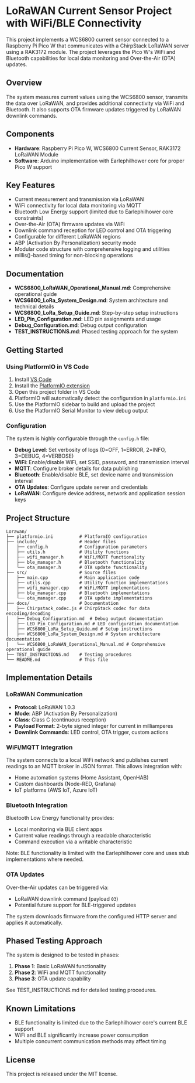 # LoRaWAN Current Sensor Project with WiFi/BLE Connectivity

This project implements a WCS6800 current sensor connected to a Raspberry Pi Pico W that communicates with a ChirpStack LoRaWAN server using a RAK3172 module. The project leverages the Pico W's WiFi and Bluetooth capabilities for local data monitoring and Over-the-Air (OTA) updates.

## Overview

The system measures current values using the WCS6800 sensor, transmits the data over LoRaWAN, and provides additional connectivity via WiFi and Bluetooth. It also supports OTA firmware updates triggered by LoRaWAN downlink commands.

## Components

- **Hardware**: Raspberry Pi Pico W, WCS6800 Current Sensor, RAK3172 LoRaWAN Module
- **Software**: Arduino implementation with Earlephilhower core for proper Pico W support

## Key Features

- Current measurement and transmission via LoRaWAN
- WiFi connectivity for local data monitoring via MQTT
- Bluetooth Low Energy support (limited due to Earlephilhower core constraints)
- Over-the-Air (OTA) firmware updates via WiFi
- Downlink command reception for LED control and OTA triggering
- Configurable for different LoRaWAN regions
- ABP (Activation By Personalization) security mode
- Modular code structure with comprehensive logging and utilities
- millis()-based timing for non-blocking operations

## Documentation

- **WCS6800_LoRaWAN_Operational_Manual.md**: Comprehensive operational guide
- **WCS6800_LoRa_System_Design.md**: System architecture and technical details
- **WCS6800_LoRa_Setup_Guide.md**: Step-by-step setup instructions
- **LED_Pin_Configuration.md**: LED pin assignments and usage
- **Debug_Configuration.md**: Debug output configuration
- **TEST_INSTRUCTIONS.md**: Phased testing approach for the system

## Getting Started

### Using PlatformIO in VS Code

1. Install [VS Code](https://code.visualstudio.com/)
2. Install the [PlatformIO extension](https://marketplace.visualstudio.com/items?itemName=platformio.platformio-ide)
3. Open this project folder in VS Code
4. PlatformIO will automatically detect the configuration in `platformio.ini`
5. Use the PlatformIO sidebar to build and upload the project
6. Use the PlatformIO Serial Monitor to view debug output

### Configuration

The system is highly configurable through the `config.h` file:

- **Debug Level**: Set verbosity of logs (0=OFF, 1=ERROR, 2=INFO, 3=DEBUG, 4=VERBOSE)
- **WiFi**: Enable/disable WiFi, set SSID, password, and transmission interval
- **MQTT**: Configure broker details for data publishing
- **Bluetooth**: Enable/disable BLE, set device name and transmission interval
- **OTA Updates**: Configure update server and credentials
- **LoRaWAN**: Configure device address, network and application session keys

## Project Structure

```
Lorawan/
├── platformio.ini          # PlatformIO configuration
├── include/                # Header files
│   ├── config.h            # Configuration parameters
│   ├── utils.h             # Utility functions
│   ├── wifi_manager.h      # WiFi/MQTT functionality
│   ├── ble_manager.h       # Bluetooth functionality
│   └── ota_manager.h       # OTA update functionality
├── src/                    # Source files
│   ├── main.cpp            # Main application code
│   ├── utils.cpp           # Utility function implementations
│   ├── wifi_manager.cpp    # WiFi/MQTT implementations
│   ├── ble_manager.cpp     # Bluetooth implementations
│   └── ota_manager.cpp     # OTA update implementations
├── docs/                   # Documentation
│   ├── Chirpstack_codec.js # ChirpStack codec for data encoding/decoding
│   ├── Debug_Configuration.md  # Debug output documentation
│   ├── LED_Pin_Configuration.md # LED configuration documentation
│   ├── WCS6800_LoRa_Setup_Guide.md # Setup instructions
│   ├── WCS6800_LoRa_System_Design.md # System architecture documentation
│   └── WCS6800_LoRaWAN_Operational_Manual.md # Comprehensive operational guide
├── TEST_INSTRUCTIONS.md    # Testing procedures
└── README.md               # This file
```

## Implementation Details

### LoRaWAN Communication

- **Protocol**: LoRaWAN 1.0.3
- **Mode**: ABP (Activation By Personalization)
- **Class**: Class C (continuous reception)
- **Payload Format**: 2-byte signed integer for current in milliamperes
- **Downlink Commands**: LED control, OTA trigger, custom actions

### WiFi/MQTT Integration

The system connects to a local WiFi network and publishes current readings to an MQTT broker in JSON format. This allows integration with:
- Home automation systems (Home Assistant, OpenHAB)
- Custom dashboards (Node-RED, Grafana)
- IoT platforms (AWS IoT, Azure IoT)

### Bluetooth Integration

Bluetooth Low Energy functionality provides:
- Local monitoring via BLE client apps
- Current value readings through a readable characteristic
- Command execution via a writable characteristic

Note: BLE functionality is limited with the Earlephilhower core and uses stub implementations where needed.

### OTA Updates

Over-the-Air updates can be triggered via:
- LoRaWAN downlink command (payload `03`)
- Potential future support for BLE-triggered updates

The system downloads firmware from the configured HTTP server and applies it automatically.

## Phased Testing Approach

The system is designed to be tested in phases:
1. **Phase 1**: Basic LoRaWAN functionality
2. **Phase 2**: WiFi and MQTT functionality
3. **Phase 3**: OTA update capability

See TEST_INSTRUCTIONS.md for detailed testing procedures.

## Known Limitations

- BLE functionality is limited due to the Earlephilhower core's current BLE support
- WiFi and BLE significantly increase power consumption
- Multiple concurrent communication methods may affect timing

## License

This project is released under the MIT license.
